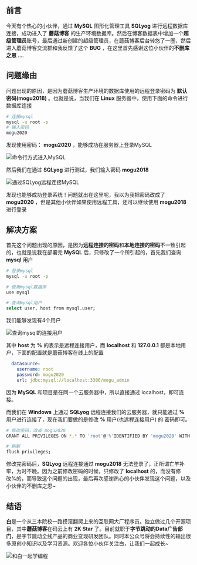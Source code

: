 ## 前言

今天有个热心的小伙伴，通过 **MySQL** 图形化管理工具 **SQLyog** 进行远程数据库连接，成功进入了 **蘑菇博客** 的生产环境数据库。然后在博客数据表中增加一个**超级管理员**账号，最后通过新创建的超级管理员，在蘑菇博客后台转悠了一圈，然后进入蘑菇博客交流群和我反馈了这个 **BUG** ，在这里首先感谢这位小伙伴的**不删库之恩** .... 

## 问题缘由

问题出现的原因，是因为蘑菇博客生产环境的数据库使用的远程登录密码为 **默认密码(mogu2018)** 。也就是说，当我们在 **Linux** 服务器中，使用下面的命令进行数据库连接

```bash
# 连接mysql
mysql -u root -p
# 输入密码
mogu2020
```

发现使用密码： **mogu2020** ，能够成功在服务器上登录MySQL

![命令行方式进入MySQL](https://cdn.losey.top/blog/3eb7ca28be7a4cae9ef3fb9632f7d532.jpg)

然后我们在通过 **SQLyog** 进行测试，我们输入密码  **mogu2018**

![通过SQLyog远程连接MySQL](https://cdn.losey.top/blog/c1baf8e7362d4a58bbaf28cc661ed4ad.jpg)

发现也能够成功登录系统！问题就出在这里呢，我以为我把密码改成了 **mogu2020**  ，但是其他小伙伴如果使用远程工具，还可以继续使用 **mogu2018** 进行登录

## 解决方案

首先这个问题出现的原因，是因为**远程连接的密码**和**本地连接的密码**不一致引起的，也就是说我在部署完 **MySQL** 后，只修改了一个所引起的，首先我们查询 **mysql** 用户

```bash
# 登录mysql
mysql -u root -p

# 使用mysql数据库
use mysql

# 查询mysql用户
select user, host from mysql.user;
```

我们能够发现有4个用户

![查询mysql的连接用户](https://cdn.losey.top/blog/3dacdadbcbbb4abaa467130fdc0e12dc.jpg)

其中 **host** 为 **%** 的表示是远程连接用户，而 **localhost** 和 **127.0.0.1** 都是本地用户，下面的配置就是蘑菇博客在线上的配置

```yaml
  datasource:
    username: root
    password: mogu2020
    url: jdbc:mysql://localhost:3306/mogu_admin
```

因为 **MySQL** 和项目是在同一个云服务器中，所以直接通过 localhost，即可连接。

而我们在 **Windows** 上通过 **SQLyog** 远程连接我们的云服务器，就只能通过 **%** 用户进行连接了，现在我们要做的是修改 **%** 用户(也远程连接用户) 的 密码即可。 

```bash
# 修改密码，改成 mogu2020
GRANT ALL PRIVILEGES ON *.* TO 'root'@'%'IDENTIFIED BY 'mogu2020' WITH GRANT OPTION;

# 刷新
flush privileges;
```

修改完密码后，**SQLyog** 远程连接通过 **mogu2018** 无法登录了，正所谓亡羊补牢，为时不晚。因为之前修改密码的时候，只修改了 **localhost** 的，而没有修改%的，而导致这个问题的出现，最后再次感谢热心的小伙伴发现这个问题，以及小伙伴的不删库之恩~

## 结语

**白**是一个从三本院校一路摸滚翻爬上来的互联网大厂程序员。独立做过几个开源项目，其中**蘑菇博客**在码云上有 **2K Star** 了。目前就职于**字节跳动的Data广告部门**，是字节跳动全线产品的商业变现研发团队。同时本公众号将会持续性的输出很多原创小知识以及学习资源。欢迎各位小伙伴关注白，让我们一起成长~

![和白一起学编程](https://cdn.losey.top/blog/640.jpg)